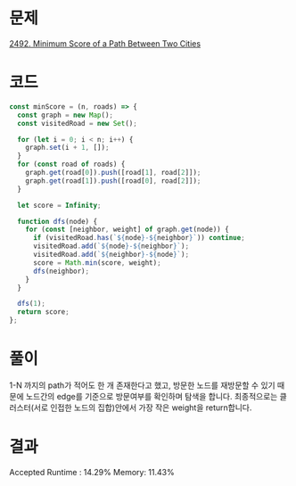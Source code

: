 # 문제

[2492. Minimum Score of a Path Between Two Cities](https://leetcode.com/problems/minimum-score-of-a-path-between-two-cities/description/)

# 코드

```javascript
const minScore = (n, roads) => {
  const graph = new Map();
  const visitedRoad = new Set();

  for (let i = 0; i < n; i++) {
    graph.set(i + 1, []);
  }
  for (const road of roads) {
    graph.get(road[0]).push([road[1], road[2]]);
    graph.get(road[1]).push([road[0], road[2]]);
  }

  let score = Infinity;

  function dfs(node) {
    for (const [neighbor, weight] of graph.get(node)) {
      if (visitedRoad.has(`${node}-${neighbor}`)) continue;
      visitedRoad.add(`${node}-${neighbor}`);
      visitedRoad.add(`${neighbor}-${node}`);
      score = Math.min(score, weight);
      dfs(neighbor);
    }
  }

  dfs(1);
  return score;
};
```

# 풀이

1-N 까지의 path가 적어도 한 개 존재한다고 했고, 방문한 노드를 재방문할 수 있기 때문에 노드간의 edge를 기준으로 방문여부를 확인하며 탐색을 합니다. 최종적으로는 클러스터(서로 인접한 노드의 집합)안에서 가장 작은 weight을 return합니다.

# 결과

Accepted
Runtime : 14.29%
Memory: 11.43%
